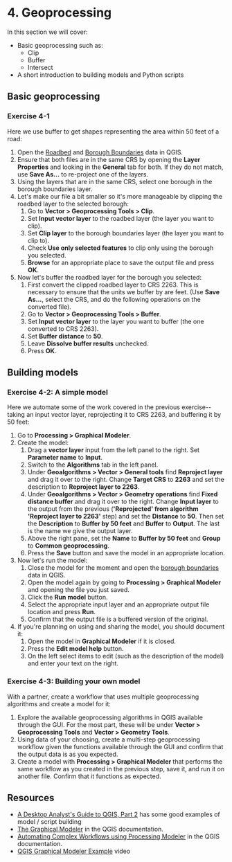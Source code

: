 # 4. Geoprocessing

In this section we will cover:
 * Basic geoprocessing such as:
   * Clip
   * Buffer
   * Intersect
 * A short introduction to building models and Python scripts

## Basic geoprocessing

### Exercise 4-1

Here we use buffer to get shapes representing the area within 50 feet of a road:
 1. Open the [Roadbed](https://data.cityofnewyork.us/City-Government/Roadbed/xgwd-7vhd) and [Borough Boundaries](https://data.cityofnewyork.us/City-Government/Borough-Boundaries/tqmj-j8zm) data in QGIS.
 2. Ensure that both files are in the same CRS by opening the **Layer Properties** and looking in the **General** tab for both. If they do not match, use **Save As...** to re-project one of the layers.
 3. Using the layers that are in the same CRS, select one borough in the borough boundaries layer.
 4. Let's make our file a bit smaller so it's more manageable by clipping the roadbed layer to the selected borough:
    1. Go to **Vector > Geoprocessing Tools > Clip**.
    2. Set **Input vector layer** to the roadbed layer (the layer you want to clip).
    3. Set **Clip layer** to the borough boundaries layer (the layer you want to clip to).
    4. Check **Use only selected features** to clip only using the borough you selected.
    5. **Browse** for an appropriate place to save the output file and press **OK**.
 5. Now let's buffer the roadbed layer for the borough you selected:
    1. First convert the clipped roadbed layer to CRS 2263. This is necessary to ensure that the units we buffer by are feet. (Use **Save As...**, select the CRS, and do the following operations on the converted file).
    2. Go to **Vector > Geoprocessing Tools > Buffer**.
    3. Set **Input vector layer** to the layer you want to buffer (the one converted to CRS 2263).
    4. Set **Buffer distance** to **50**.
    5. Leave **Dissolve buffer results** unchecked.
    6. Press **OK**.

## Building models

### Exercise 4-2: A simple model

Here we automate some of the work covered in the previous exercise--taking an input vector layer, reprojecting it to CRS 2263, and buffering it by 50 feet:
 1. Go to **Processing > Graphical Modeler**.
 2. Create the model:
    1. Drag a **vector layer** input from the left panel to the right. Set **Parameter name** to **Input**.
    2. Switch to the **Algorithms** tab in the left panel.
    3. Under **Geoalgorithms > Vector > General tools** find **Reproject layer** and drag it over to the right. Change **Target CRS** to **2263** and set the description to **Reproject layer to 2263**.
    4. Under **Geoalgorithms > Vector > Geometry operations** find **Fixed distance buffer** and drag it over to the right. Change **Input layer** to the output from the previous (**'Reprojected' from algorithm 'Reproject layer to 2263'** step) and set the **Distance** to **50**. Then set the **Description** to **Buffer by 50 feet** and **Buffer<OutputVector>** to **Output**. The last is the name we give the output layer.
    5. Above the right pane, set the **Name** to **Buffer by 50 feet** and **Group** to **Common geoprocessing**.
    6. Press the **Save** button and save the model in an appropriate location.
 3. Now let's run the model:
    1. Close the model for the moment and open the [borough boundaries](https://data.cityofnewyork.us/City-Government/Borough-Boundaries/tqmj-j8zm) data in QGIS.
    2. Open the model again by going to **Processing > Graphical Modeler** and opening the file you just saved.
    3. Click the **Run model** button.
    4. Select the appropriate input layer and an appropriate output file location and press **Run**.
    5. Confirm that the output file is a buffered version of the original.
 4. If you're planning on using and sharing the model, you should document it:
    1. Open the model in **Graphical Modeler** if it is closed.
    2. Press the **Edit model help** button.
    3. On the left select items to edit (such as the description of the model) and enter your text on the right.

### Exercise 4-3: Building your own model

With a partner, create a workflow that uses multiple geoprocessing algorithms and create a model for it:
 1. Explore the available geoprocessing algorithms in QGIS available through the GUI. For the most part, these will be under **Vector > Geoprocessing Tools** and **Vector > Geometry Tools**.
 2. Using data of your choosing, create a multi-step geoprocessing workflow given the functions available through the GUI and confirm that the output data is as you expected.
 3. Create a model with **Processing > Graphical Modeler** that performs the same workflow as you created in the previous step, save it, and run it on another file. Confirm that it functions as expected.

## Resources

 * [A Desktop Analyst's Guide to QGIS, Part 2](http://boundlessgeo.com/2015/07/desktop-analysts-guide-qgis-part-2-beyond-basics/) has some good examples of model / script building
 * [The Graphical Modeler](http://docs.qgis.org/2.0/en/docs/user_manual/processing/modeler.html) in the QGIS documentation.
 * [Automating Complex Workflows using Processing Modeler](http://www.qgistutorials.com/en/docs/processing_graphical_modeler.html) in the QGIS documentation.
 * [QGIS Graphical Modeler Example](https://www.youtube.com/watch?v=6QmA-eZtnog) video

<div style="page-break-after: always;"></div>

